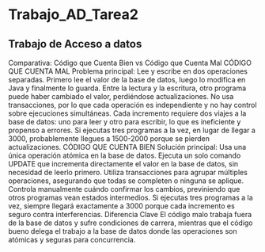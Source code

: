 # Trabajo_AD_Tarea2

## Trabajo de Acceso a datos

Comparativa: Código que Cuenta Bien vs Código que Cuenta Mal
CÓDIGO QUE CUENTA MAL
Problema principal: Lee y escribe en dos operaciones separadas.
Primero lee el valor de la base de datos, luego lo modifica en Java y finalmente lo guarda. Entre la lectura y la escritura, otro programa puede haber cambiado el valor, perdiéndose actualizaciones.
No usa transacciones, por lo que cada operación es independiente y no hay control sobre ejecuciones simultáneas.
Cada incremento requiere dos viajes a la base de datos: uno para leer y otro para escribir, lo que es ineficiente y propenso a errores.
Si ejecutas tres programas a la vez, en lugar de llegar a 3000, probablemente llegues a 1500-2000 porque se pierden actualizaciones.
CÓDIGO QUE CUENTA BIEN
Solución principal: Usa una única operación atómica en la base de datos.
Ejecuta un solo comando UPDATE que incrementa directamente el valor en la base de datos, sin necesidad de leerlo primero.
Utiliza transacciones para agrupar múltiples operaciones, asegurando que todas se completen o ninguna se aplique.
Controla manualmente cuándo confirmar los cambios, previniendo que otros programas vean estados intermedios.
Si ejecutas tres programas a la vez, siempre llegará exactamente a 3000 porque cada incremento es seguro contra interferencias.
Diferencia Clave
El código malo trabaja fuera de la base de datos y sufre condiciones de carrera, mientras que el código bueno delega el trabajo a la base de datos donde las operaciones son atómicas y seguras para concurrencia.
